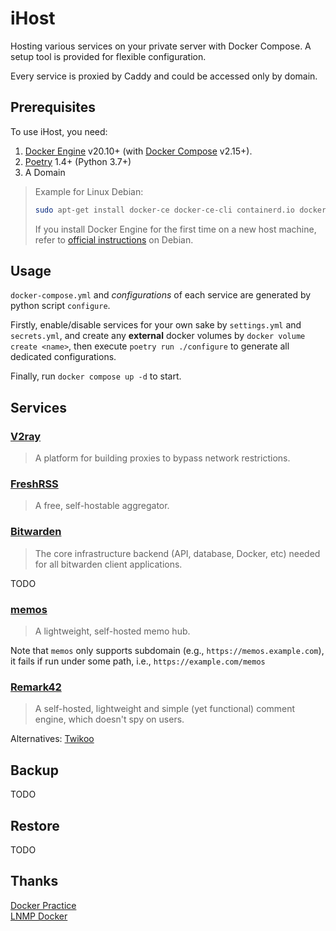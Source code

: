 # iHost
Hosting various services on your private server with Docker Compose.
A setup tool is provided for flexible configuration.

Every service is proxied by Caddy and could be accessed only by domain.


## Prerequisites
To use iHost, you need:

1. [Docker Engine](https://docs.docker.com/engine/install/) v20.10+
(with [Docker Compose](https://docs.docker.com/compose/) v2.15+).
2. [Poetry](https://github.com/python-poetry/poetry) 1.4+ (Python 3.7+)
3. A Domain

> Example for Linux Debian:
> 
> ```bash
> sudo apt-get install docker-ce docker-ce-cli containerd.io docker-buildx-plugin docker-compose-plugin
> ```
> 
> If you install Docker Engine for the first time on a new host machine, refer to [official instructions](https://docs.docker.com/engine/install/debian/) on Debian.


## Usage
`docker-compose.yml` and *configurations* of each service are generated by python script `configure`.

Firstly, enable/disable services for your own sake by `settings.yml` and `secrets.yml`,
and create any **external** docker volumes by `docker volume create <name>`,
then execute `poetry run ./configure` to generate all dedicated configurations.

Finally, run `docker compose up -d` to start.


## Services

### [V2ray](https://github.com/v2fly/v2ray-core)
> A platform for building proxies to bypass network restrictions.

### [FreshRSS](https://github.com/FreshRSS/FreshRSS)
> A free, self-hostable aggregator.

### [Bitwarden](https://github.com/bitwarden/server)
> The core infrastructure backend (API, database, Docker, etc) needed for all bitwarden client applications.

TODO

### [memos](https://github.com/usememos/memos)
> A lightweight, self-hosted memo hub.

Note that `memos` only supports subdomain (e.g., `https://memos.example.com`), it fails if run under some path, i.e., `https://example.com/memos`

### [Remark42](https://github.com/umputun/remark42)
> A self-hosted, lightweight and simple (yet functional) comment engine, which doesn't spy on users.

Alternatives: [Twikoo](https://github.com/imaegoo/twikoo)


## Backup
TODO


## Restore
TODO


## Thanks
[Docker Practice](https://github.com/yeasy/docker_practice)  
[LNMP Docker](https://github.com/khs1994-docker/lnmp)
